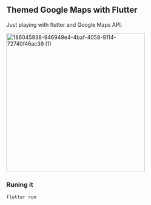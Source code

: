 Themed Google Maps with Flutter
--

Just playing with flutter and Google Maps API.

<img width="365" alt="186045938-946949e4-4baf-4058-9114-72740f46ac39 (1)" src="https://user-images.githubusercontent.com/32180529/187820020-90298af7-4369-408f-9ed6-5bd91b696963.png">

### Runing it
`flutter run`

